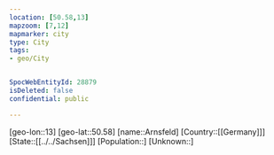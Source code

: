 ```yaml
---
location: [50.58,13]
mapzoom: [7,12] 
mapmarker: city 
type: City
tags:
- geo/City


SpocWebEntityId: 28879
isDeleted: false
confidential: public

---
```

[geo-lon::13]
[geo-lat::50.58]
[name::Arnsfeld]
[Country::[[Germany]]]
[State::[[../../Sachsen]]]
[Population::]
[Unknown::]

